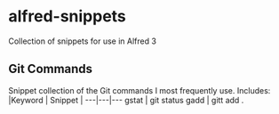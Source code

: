 # alfred-snippets
Collection of snippets for use in Alfred 3

## Git Commands
Snippet collection of the Git commands I most frequently use. Includes:
|Keyword | Snippet |
---|---|---
gstat | git status
gadd | gitt add .
